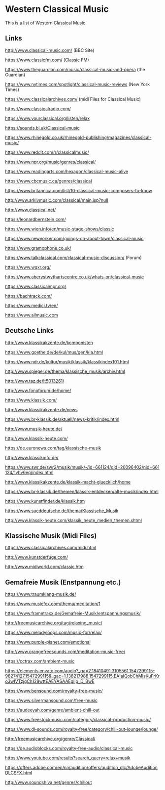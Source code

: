 # Western Classical Music

This is a list of Western Classical Music.

## Links

http://www.classical-music.com/ (BBC Site)

https://www.classicfm.com/ (Classic FM)

https://www.theguardian.com/music/classical-music-and-opera (the Guardian)

https://www.nytimes.com/spotlight/classical-music-reviews (New York Times)

https://www.classicalarchives.com/ (midi Files for Classical Music)

https://www.classicalradio.com/

https://www.yourclassical.org/listen/relax

https://sounds.bl.uk/Classical-music

https://www.rhinegold.co.uk/rhinegold-publishing/magazines/classical-music/

https://www.reddit.com/r/classicalmusic/

https://www.npr.org/music/genres/classical/

https://www.readingarts.com/hexagon/classical-music-alive

https://www.cbcmusic.ca/genres/classical

https://www.britannica.com/list/10-classical-music-composers-to-know

http://www.arkivmusic.com/classical/main.jsp?null

http://www.classical.net/

https://leonardbernstein.com/
 

https://www.wien.info/en/music-stage-shows/classic

https://www.newyorker.com/goings-on-about-town/classical-music

https://www.gramophone.co.uk/

https://www.talkclassical.com/classical-music-discussion/ (Forum)

https://www.wqxr.org/

https://www.aberystwythartscentre.co.uk/whats-on/classical-music

https://www.classicalmpr.org/

https://bachtrack.com/

https://www.medici.tv/en/

https://www.allmusic.com


## Deutsche Links

http://www.klassikakzente.de/komponisten

https://www.goethe.de/de/kul/mus/gen/kla.html

https://www.ndr.de/kultur/musik/klassik/klassikindex101.html

http://www.spiegel.de/thema/klassische_musik/archiv.html

http://www.taz.de/!t5013261/

http://www.fonoforum.de/home/

https://www.klassik.com/

http://www.klassikakzente.de/news

https://www.br-klassik.de/aktuell/news-kritik/index.html

http://www.musik-heute.de/

http://www.klassik-heute.com/

https://de.euronews.com/tag/klassische-musik

http://www.klassikinfo.de/

https://www.swr.de/swr2/musik/musik/-/id=661124/did=20096402/nid=661124/1vhy6eq/index.html

http://www.klassikakzente.de/klassik-macht-gluecklich/home

https://www.br-klassik.de/themen/klassik-entdecken/alte-musik/index.html

https://www.kunstfinder.de/klassik.htm

https://www.sueddeutsche.de/thema/Klassische_Musik

http://www.klassik-heute.com/klassik_heute_medien_themen.shtml






## Klassische Musik (Midi Files)

https://www.classicalarchives.com/midi.html

http://www.kunstderfuge.com/

http://www.midiworld.com/classic.htm





## Gemafreie Musik (Enstpannung etc.)

https://www.traumklang-musik.de/

https://www.musicfox.com/thema/meditation/1

https://www.frametraxx.de/Gemafreie-Musik/entspannungsmusik/

http://freemusicarchive.org/tag/relaxing_music/

https://www.melodyloops.com/music-for/relax/

https://www.purple-planet.com/emotional

http://www.orangefreesounds.com/meditation-music-free/

https://cctrax.com/ambient-music

https://elements.envato.com/audio?_ga=2.18410491.3105561.1547299115-98274127.1547299115&_gac=1.138217988.1547299115.EAIaIQobChMIsKuFrKro3wIVTzjgCh128wttEAEYASAAEgIjp_D_BwE

https://www.bensound.com/royalty-free-music/

https://www.silvermansound.com/free-music

https://audeeyah.com/genre/ambient-chill-out

https://www.freestockmusic.com/category/classical-production-music/

https://www.dl-sounds.com/royalty-free/category/chill-out-lounge/lounge/

http://freemusicarchive.org/genre/Classical/

https://de.audioblocks.com/royalty-free-audio/classical-music

https://www.youtube.com/results?search_query=relax+musik

https://offers.adobe.com/en/na/audition/offers/audition_dlc/AdobeAuditionDLCSFX.html

http://www.soundshiva.net/genres/chillout



